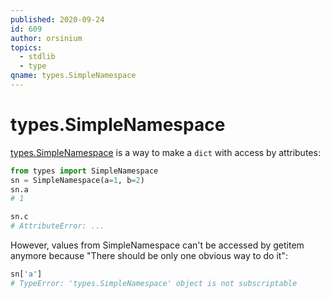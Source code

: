 ```yaml
---
published: 2020-09-24
id: 609
author: orsinium
topics:
  - stdlib
  - type
qname: types.SimpleNamespace
---
```


# types.SimpleNamespace

[types.SimpleNamespace](https://docs.python.org/3/library/types.html#types.SimpleNamespace) is a way to make a `dict` with access by attributes:

```python
from types import SimpleNamespace
sn = SimpleNamespace(a=1, b=2)
sn.a
# 1

sn.c
# AttributeError: ...
```

However, values from SimpleNamespace can't be accessed by getitem anymore because "There should be only one obvious way to do it":

```python
sn['a']
# TypeError: 'types.SimpleNamespace' object is not subscriptable
```
